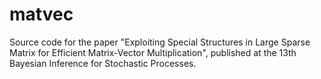 # matvec
Source code for the paper "Exploiting Special Structures in Large Sparse Matrix for Efficient Matrix-Vector Multiplication", published at the 13th Bayesian Inference for Stochastic Processes.
